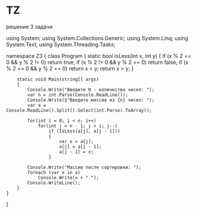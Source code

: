 # TZ
решение 3 задачи


using System;
using System.Collections.Generic;
using System.Linq;
using System.Text;
using System.Threading.Tasks;

namespace Z3
{
    class Program
    {
        static bool IsLess(int x, int y)
        {
            if (x % 2 == 0 && y % 2 != 0)
                return true;
            if (x % 2 != 0 && y % 2 == 0)
                return false;
            if (x % 2 == 0 && y % 2 == 0)
                return x < y;
            return x > y;
        }

        static void Main(string[] args)
        {
            Console.Write("Введите N - количество чисел: ");
            var n = int.Parse(Console.ReadLine());
            Console.Write($"Введите массив из {n} чисел: ");
            var a = Console.ReadLine().Split().Select(int.Parse).ToArray();

            for(int i = 0; i < n; i++)
                for(int j = n - 1; j > i; j--)
                    if (IsLess(a[j], a[j - 1]))
                    {
                        var x = a[j];
                        a[j] = a[j - 1];
                        a[j - 1] = x;
                    }

            Console.Write("Массив после сортировки: ");
            foreach (var x in a)
                Console.Write(x + " ");
            Console.WriteLine();
        }
    }
}

